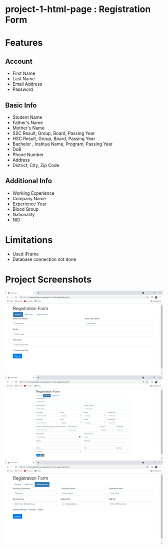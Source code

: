 # project-1-html-page : Registration Form
# Features

## Account
- First Name
- Last Name
- Email Address
- Password

## Basic Info
- Student Name
- Father's Name
- Mother's Name
- SSC Result, Group, Board, Passing Year
- HSC Result, Group, Board, Passing Year
- Bachelor , Institue Name, Program, Passing Year
- DoB
- Phone Number
- Address
- District, City, Zip Code

## Additional Info
- Working Experience
- Company Name
- Experience Year
- Blood Group
- Nationality
- NID

# Limitations
- Used iFrame
- Database connection not done

# Project Screenshots
![Account](screenshots/account.png?raw=true "Account")
![Basic Info](screenshots/basic_info.png?raw=true "Basic Info")
![Additonal Info](screenshots/additional_info.png?raw=true "Additional Info")


